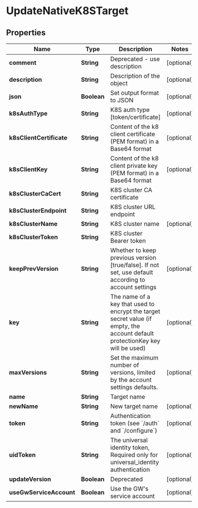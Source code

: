 

# UpdateNativeK8STarget


## Properties

Name | Type | Description | Notes
------------ | ------------- | ------------- | -------------
**comment** | **String** | Deprecated - use description |  [optional]
**description** | **String** | Description of the object |  [optional]
**json** | **Boolean** | Set output format to JSON |  [optional]
**k8sAuthType** | **String** | K8S auth type [token/certificate] |  [optional]
**k8sClientCertificate** | **String** | Content of the k8 client certificate (PEM format) in a Base64 format |  [optional]
**k8sClientKey** | **String** | Content of the k8 client private key (PEM format) in a Base64 format |  [optional]
**k8sClusterCaCert** | **String** | K8S cluster CA certificate | 
**k8sClusterEndpoint** | **String** | K8S cluster URL endpoint | 
**k8sClusterName** | **String** | K8S cluster name |  [optional]
**k8sClusterToken** | **String** | K8S cluster Bearer token | 
**keepPrevVersion** | **String** | Whether to keep previous version [true/false]. If not set, use default according to account settings |  [optional]
**key** | **String** | The name of a key that used to encrypt the target secret value (if empty, the account default protectionKey key will be used) |  [optional]
**maxVersions** | **String** | Set the maximum number of versions, limited by the account settings defaults. |  [optional]
**name** | **String** | Target name | 
**newName** | **String** | New target name |  [optional]
**token** | **String** | Authentication token (see &#x60;/auth&#x60; and &#x60;/configure&#x60;) |  [optional]
**uidToken** | **String** | The universal identity token, Required only for universal_identity authentication |  [optional]
**updateVersion** | **Boolean** | Deprecated |  [optional]
**useGwServiceAccount** | **Boolean** | Use the GW&#39;s service account |  [optional]



